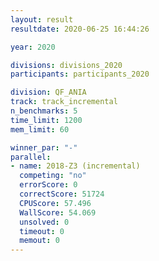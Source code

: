 ```yaml
---
layout: result
resultdate: 2020-06-25 16:44:26

year: 2020

divisions: divisions_2020
participants: participants_2020

division: QF_ANIA
track: track_incremental
n_benchmarks: 5
time_limit: 1200
mem_limit: 60

winner_par: "-"
parallel:
- name: 2018-Z3 (incremental)
  competing: "no"
  errorScore: 0
  correctScore: 51724
  CPUScore: 57.496
  WallScore: 54.069
  unsolved: 0
  timeout: 0
  memout: 0
---
```

